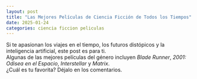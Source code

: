 ```yaml
---
layout: post
title: "Las Mejores Películas de Ciencia Ficción de Todos los Tiempos"
date: 2025-01-24
categories: ciencia ficcion peliculas
---
```


Si te apasionan los viajes en el tiempo, los futuros distópicos y la inteligencia artificial, este post es para ti.  
Algunas de las mejores películas del género incluyen *Blade Runner*, *2001: Odisea en el Espacio*, *Interstellar* y *Matrix*.  
¿Cuál es tu favorita? Déjalo en los comentarios.  
